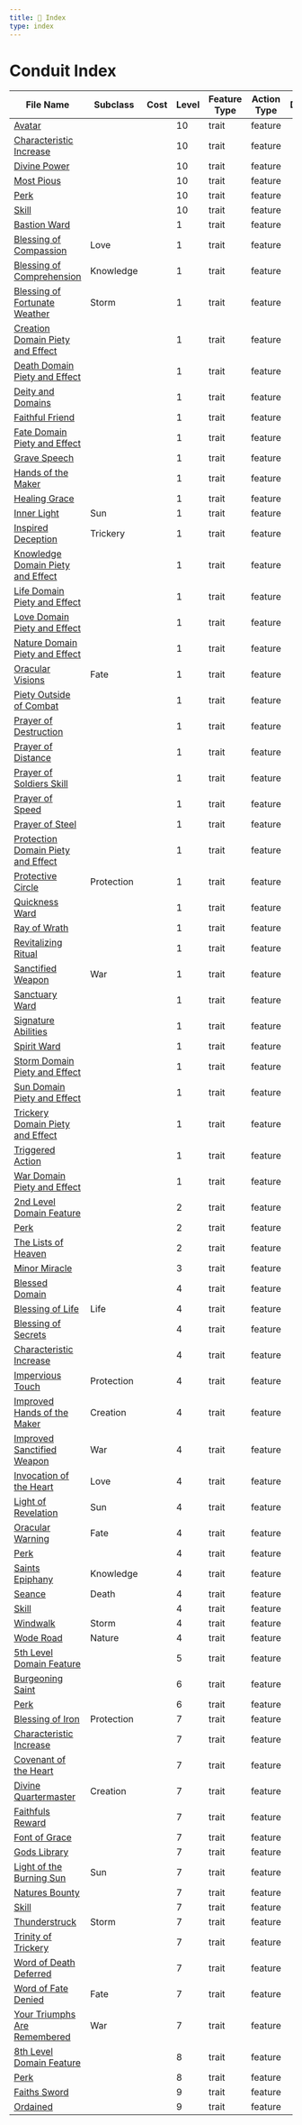 ```yaml
---
title: 📑 Index
type: index
---
```


# Conduit Index

| File Name                                                                                                | Subclass   | Cost | Level | Feature Type | Action Type | Distance | Target |
| -------------------------------------------------------------------------------------------------------- | ---------- | ---- | ----- | ------------ | ----------- | -------- | ------ |
| [Avatar](../10th-Level%20Features/Avatar)                                                                |            |      | 10    | trait        | feature     |          |        |
| [Characteristic Increase](../10th-Level%20Features/Characteristic%20Increase)                            |            |      | 10    | trait        | feature     |          |        |
| [Divine Power](../10th-Level%20Features/Divine%20Power)                                                  |            |      | 10    | trait        | feature     |          |        |
| [Most Pious](../10th-Level%20Features/Most%20Pious)                                                      |            |      | 10    | trait        | feature     |          |        |
| [Perk](../10th-Level%20Features/Perk)                                                                    |            |      | 10    | trait        | feature     |          |        |
| [Skill](../10th-Level%20Features/Skill)                                                                  |            |      | 10    | trait        | feature     |          |        |
| [Bastion Ward](../1st-Level%20Features/Bastion%20Ward)                                                   |            |      | 1     | trait        | feature     |          |        |
| [Blessing of Compassion](../1st-Level%20Features/Blessing%20of%20Compassion)                             | Love       |      | 1     | trait        | feature     |          |        |
| [Blessing of Comprehension](../1st-Level%20Features/Blessing%20of%20Comprehension)                       | Knowledge  |      | 1     | trait        | feature     |          |        |
| [Blessing of Fortunate Weather](../1st-Level%20Features/Blessing%20of%20Fortunate%20Weather)             | Storm      |      | 1     | trait        | feature     |          |        |
| [Creation Domain Piety and Effect](../1st-Level%20Features/Creation%20Domain%20Piety%20and%20Effect)     |            |      | 1     | trait        | feature     |          |        |
| [Death Domain Piety and Effect](../1st-Level%20Features/Death%20Domain%20Piety%20and%20Effect)           |            |      | 1     | trait        | feature     |          |        |
| [Deity and Domains](../1st-Level%20Features/Deity%20and%20Domains)                                       |            |      | 1     | trait        | feature     |          |        |
| [Faithful Friend](../1st-Level%20Features/Faithful%20Friend)                                             |            |      | 1     | trait        | feature     |          |        |
| [Fate Domain Piety and Effect](../1st-Level%20Features/Fate%20Domain%20Piety%20and%20Effect)             |            |      | 1     | trait        | feature     |          |        |
| [Grave Speech](../1st-Level%20Features/Grave%20Speech)                                                   |            |      | 1     | trait        | feature     |          |        |
| [Hands of the Maker](../1st-Level%20Features/Hands%20of%20the%20Maker)                                   |            |      | 1     | trait        | feature     |          |        |
| [Healing Grace](../1st-Level%20Features/Healing%20Grace)                                                 |            |      | 1     | trait        | feature     |          |        |
| [Inner Light](../1st-Level%20Features/Inner%20Light)                                                     | Sun        |      | 1     | trait        | feature     |          |        |
| [Inspired Deception](../1st-Level%20Features/Inspired%20Deception)                                       | Trickery   |      | 1     | trait        | feature     |          |        |
| [Knowledge Domain Piety and Effect](../1st-Level%20Features/Knowledge%20Domain%20Piety%20and%20Effect)   |            |      | 1     | trait        | feature     |          |        |
| [Life Domain Piety and Effect](../1st-Level%20Features/Life%20Domain%20Piety%20and%20Effect)             |            |      | 1     | trait        | feature     |          |        |
| [Love Domain Piety and Effect](../1st-Level%20Features/Love%20Domain%20Piety%20and%20Effect)             |            |      | 1     | trait        | feature     |          |        |
| [Nature Domain Piety and Effect](../1st-Level%20Features/Nature%20Domain%20Piety%20and%20Effect)         |            |      | 1     | trait        | feature     |          |        |
| [Oracular Visions](../1st-Level%20Features/Oracular%20Visions)                                           | Fate       |      | 1     | trait        | feature     |          |        |
| [Piety Outside of Combat](../1st-Level%20Features/Piety%20Outside%20of%20Combat)                         |            |      | 1     | trait        | feature     |          |        |
| [Prayer of Destruction](../1st-Level%20Features/Prayer%20of%20Destruction)                               |            |      | 1     | trait        | feature     |          |        |
| [Prayer of Distance](../1st-Level%20Features/Prayer%20of%20Distance)                                     |            |      | 1     | trait        | feature     |          |        |
| [Prayer of Soldiers Skill](../1st-Level%20Features/Prayer%20of%20Soldiers%20Skill)                       |            |      | 1     | trait        | feature     |          |        |
| [Prayer of Speed](../1st-Level%20Features/Prayer%20of%20Speed)                                           |            |      | 1     | trait        | feature     |          |        |
| [Prayer of Steel](../1st-Level%20Features/Prayer%20of%20Steel)                                           |            |      | 1     | trait        | feature     |          |        |
| [Protection Domain Piety and Effect](../1st-Level%20Features/Protection%20Domain%20Piety%20and%20Effect) |            |      | 1     | trait        | feature     |          |        |
| [Protective Circle](../1st-Level%20Features/Protective%20Circle)                                         | Protection |      | 1     | trait        | feature     |          |        |
| [Quickness Ward](../1st-Level%20Features/Quickness%20Ward)                                               |            |      | 1     | trait        | feature     |          |        |
| [Ray of Wrath](../1st-Level%20Features/Ray%20of%20Wrath)                                                 |            |      | 1     | trait        | feature     |          |        |
| [Revitalizing Ritual](../1st-Level%20Features/Revitalizing%20Ritual)                                     |            |      | 1     | trait        | feature     |          |        |
| [Sanctified Weapon](../1st-Level%20Features/Sanctified%20Weapon)                                         | War        |      | 1     | trait        | feature     |          |        |
| [Sanctuary Ward](../1st-Level%20Features/Sanctuary%20Ward)                                               |            |      | 1     | trait        | feature     |          |        |
| [Signature Abilities](../1st-Level%20Features/Signature%20Abilities)                                     |            |      | 1     | trait        | feature     |          |        |
| [Spirit Ward](../1st-Level%20Features/Spirit%20Ward)                                                     |            |      | 1     | trait        | feature     |          |        |
| [Storm Domain Piety and Effect](../1st-Level%20Features/Storm%20Domain%20Piety%20and%20Effect)           |            |      | 1     | trait        | feature     |          |        |
| [Sun Domain Piety and Effect](../1st-Level%20Features/Sun%20Domain%20Piety%20and%20Effect)               |            |      | 1     | trait        | feature     |          |        |
| [Trickery Domain Piety and Effect](../1st-Level%20Features/Trickery%20Domain%20Piety%20and%20Effect)     |            |      | 1     | trait        | feature     |          |        |
| [Triggered Action](../1st-Level%20Features/Triggered%20Action)                                           |            |      | 1     | trait        | feature     |          |        |
| [War Domain Piety and Effect](../1st-Level%20Features/War%20Domain%20Piety%20and%20Effect)               |            |      | 1     | trait        | feature     |          |        |
| [2nd Level Domain Feature](../2nd-Level%20Features/2nd%20Level%20Domain%20Feature)                       |            |      | 2     | trait        | feature     |          |        |
| [Perk](../2nd-Level%20Features/Perk)                                                                     |            |      | 2     | trait        | feature     |          |        |
| [The Lists of Heaven](../2nd-Level%20Features/The%20Lists%20of%20Heaven)                                 |            |      | 2     | trait        | feature     |          |        |
| [Minor Miracle](../3rd-Level%20Features/Minor%20Miracle)                                                 |            |      | 3     | trait        | feature     |          |        |
| [Blessed Domain](../4th-Level%20Features/Blessed%20Domain)                                               |            |      | 4     | trait        | feature     |          |        |
| [Blessing of Life](../4th-Level%20Features/Blessing%20of%20Life)                                         | Life       |      | 4     | trait        | feature     |          |        |
| [Blessing of Secrets](../4th-Level%20Features/Blessing%20of%20Secrets)                                   |            |      | 4     | trait        | feature     |          |        |
| [Characteristic Increase](../4th-Level%20Features/Characteristic%20Increase)                             |            |      | 4     | trait        | feature     |          |        |
| [Impervious Touch](../4th-Level%20Features/Impervious%20Touch)                                           | Protection |      | 4     | trait        | feature     |          |        |
| [Improved Hands of the Maker](../4th-Level%20Features/Improved%20Hands%20of%20the%20Maker)               | Creation   |      | 4     | trait        | feature     |          |        |
| [Improved Sanctified Weapon](../4th-Level%20Features/Improved%20Sanctified%20Weapon)                     | War        |      | 4     | trait        | feature     |          |        |
| [Invocation of the Heart](../4th-Level%20Features/Invocation%20of%20the%20Heart)                         | Love       |      | 4     | trait        | feature     |          |        |
| [Light of Revelation](../4th-Level%20Features/Light%20of%20Revelation)                                   | Sun        |      | 4     | trait        | feature     |          |        |
| [Oracular Warning](../4th-Level%20Features/Oracular%20Warning)                                           | Fate       |      | 4     | trait        | feature     |          |        |
| [Perk](../4th-Level%20Features/Perk)                                                                     |            |      | 4     | trait        | feature     |          |        |
| [Saints Epiphany](../4th-Level%20Features/Saints%20Epiphany)                                             | Knowledge  |      | 4     | trait        | feature     |          |        |
| [Seance](../4th-Level%20Features/Seance)                                                                 | Death      |      | 4     | trait        | feature     |          |        |
| [Skill](../4th-Level%20Features/Skill)                                                                   |            |      | 4     | trait        | feature     |          |        |
| [Windwalk](../4th-Level%20Features/Windwalk)                                                             | Storm      |      | 4     | trait        | feature     |          |        |
| [Wode Road](../4th-Level%20Features/Wode%20Road)                                                         | Nature     |      | 4     | trait        | feature     |          |        |
| [5th Level Domain Feature](../5th-Level%20Features/5th%20Level%20Domain%20Feature)                       |            |      | 5     | trait        | feature     |          |        |
| [Burgeoning Saint](../6th-Level%20Features/Burgeoning%20Saint)                                           |            |      | 6     | trait        | feature     |          |        |
| [Perk](../6th-Level%20Features/Perk)                                                                     |            |      | 6     | trait        | feature     |          |        |
| [Blessing of Iron](../7th-Level%20Features/Blessing%20of%20Iron)                                         | Protection |      | 7     | trait        | feature     |          |        |
| [Characteristic Increase](../7th-Level%20Features/Characteristic%20Increase)                             |            |      | 7     | trait        | feature     |          |        |
| [Covenant of the Heart](../7th-Level%20Features/Covenant%20of%20the%20Heart)                             |            |      | 7     | trait        | feature     |          |        |
| [Divine Quartermaster](../7th-Level%20Features/Divine%20Quartermaster)                                   | Creation   |      | 7     | trait        | feature     |          |        |
| [Faithfuls Reward](../7th-Level%20Features/Faithfuls%20Reward)                                           |            |      | 7     | trait        | feature     |          |        |
| [Font of Grace](../7th-Level%20Features/Font%20of%20Grace)                                               |            |      | 7     | trait        | feature     |          |        |
| [Gods Library](../7th-Level%20Features/Gods%20Library)                                                   |            |      | 7     | trait        | feature     |          |        |
| [Light of the Burning Sun](../7th-Level%20Features/Light%20of%20the%20Burning%20Sun)                     | Sun        |      | 7     | trait        | feature     |          |        |
| [Natures Bounty](../7th-Level%20Features/Natures%20Bounty)                                               |            |      | 7     | trait        | feature     |          |        |
| [Skill](../7th-Level%20Features/Skill)                                                                   |            |      | 7     | trait        | feature     |          |        |
| [Thunderstruck](../7th-Level%20Features/Thunderstruck)                                                   | Storm      |      | 7     | trait        | feature     |          |        |
| [Trinity of Trickery](../7th-Level%20Features/Trinity%20of%20Trickery)                                   |            |      | 7     | trait        | feature     |          |        |
| [Word of Death Deferred](../7th-Level%20Features/Word%20of%20Death%20Deferred)                           |            |      | 7     | trait        | feature     |          |        |
| [Word of Fate Denied](../7th-Level%20Features/Word%20of%20Fate%20Denied)                                 | Fate       |      | 7     | trait        | feature     |          |        |
| [Your Triumphs Are Remembered](../7th-Level%20Features/Your%20Triumphs%20Are%20Remembered)               | War        |      | 7     | trait        | feature     |          |        |
| [8th Level Domain Feature](../8th-Level%20Features/8th%20Level%20Domain%20Feature)                       |            |      | 8     | trait        | feature     |          |        |
| [Perk](../8th-Level%20Features/Perk)                                                                     |            |      | 8     | trait        | feature     |          |        |
| [Faiths Sword](../9th-Level%20Features/Faiths%20Sword)                                                   |            |      | 9     | trait        | feature     |          |        |
| [Ordained](../9th-Level%20Features/Ordained)                                                             |            |      | 9     | trait        | feature     |          |        |
